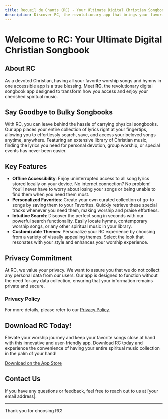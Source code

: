 ```yaml
---
title: Recueil de Chants (RC) - Your Ultimate Digital Christian Songbook
description: Discover RC, the revolutionary app that brings your favorite worship songs and hymns to your fingertips
---
```


# Welcome to RC: Your Ultimate Digital Christian Songbook

## About RC

As a devoted Christian, having all your favorite worship songs and hymns in one accessible app is a true blessing. Meet **RC**, the revolutionary digital songbook app designed to transform how you access and enjoy your cherished spiritual music.

## Say Goodbye to Bulky Songbooks

With RC, you can leave behind the hassle of carrying physical songbooks. Our app places your entire collection of lyrics right at your fingertips, allowing you to effortlessly search, save, and access your beloved songs anytime, anywhere. Featuring an extensive library of Christian music, finding the lyrics you need for personal devotion, group worship, or special events has never been easier.

## Key Features

- **Offline Accessibility**: Enjoy uninterrupted access to all song lyrics stored locally on your device. No internet connection? No problem! You’ll never have to worry about losing your songs or being unable to find them when you need them most.
- **Personalized Favorites**: Create your own curated collection of go-to songs by saving them to your Favorites. Quickly retrieve these special tracks whenever you need them, making worship and praise effortless.
- **Intuitive Search**: Discover the perfect song in seconds with our powerful search functionality. Easily locate hymns, contemporary worship songs, or any other spiritual music in your library.
- **Customizable Themes**: Personalize your RC experience by choosing from a variety of visually appealing themes. Select the look that resonates with your style and enhances your worship experience.

## Privacy Commitment

At RC, we value your privacy. We want to assure you that we do not collect any personal data from our users. Our app is designed to function without the need for any data collection, ensuring that your information remains private and secure.

### Privacy Policy

For more details, please refer to our [Privacy Policy](URL_TO_YOUR_PRIVACY_POLICY).

## Download RC Today!

Elevate your worship journey and keep your favorite songs close at hand with this innovative and user-friendly app. Download RC today and experience the convenience of having your entire spiritual music collection in the palm of your hand!

[Download on the App Store](LINK_TO_APP_STORE)

## Contact Us

If you have any questions or feedback, feel free to reach out to us at [your email address].

---

Thank you for choosing RC!
